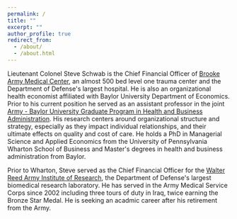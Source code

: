 ```yaml
---
permalink: /
title: ""
excerpt: ""
author_profile: true
redirect_from: 
  - /about/
  - /about.html
---
```


Lieutenant Colonel Steve Schwab is the Chief Financial Officer of [Brooke Army Medical Center](https://bamc.tricare.mil/About-Us), an almost 500 bed level one trauma center and the Department of Defense's largest hospital. He is also an organizational health economist affiliated with Baylor University Department of Economics. Prior to his current position he served as an assistant professor in the joint [ Army - Baylor University Graduate Program in Health and Business Administration](https://www.baylor.edu/graduate/mha/). His research centers around organizational structure and strategy, especially as they impact individual relationships, and their ultimate effects on quality and cost of care. He holds a PhD in Managerial Science and Applied Economics from the University of Pennsylvania Wharton School of Business and Master's degrees in health and business administration from Baylor.  
 
  
Prior to Wharton, Steve served as the Chief Financial Officer for the [Walter Reed Army Institute of Research](http://www.wrair.army.mil/), the Department of Defense's largest biomedical research laboratory. He has served in the Army Medical Service Corps since 2002 including three tours of duty in Iraq, twice earning the Bronze Star Medal. He is seeking an acadmic career after his retirement from the Army.



